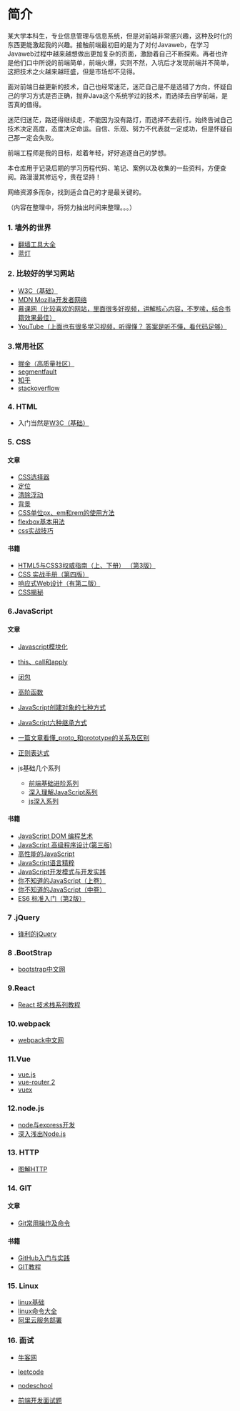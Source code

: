 # 简介
某大学本科生，专业信息管理与信息系统，但是对前端非常感兴趣，这种及时化的东西更能激起我的兴趣。接触前端最初目的是为了对付Javaweb，在学习Javaweb过程中越来越想做出更加复杂的页面，激励着自己不断探索。再者也许是他们口中所说的前端简单，前端火爆，实则不然，入坑后才发现前端并不简单，这把技术之火越来越旺盛，但是市场却不见得。

面对前端日益更新的技术，自己也经常迷茫，迷茫自己是不是选错了方向，怀疑自己的学习方式是否正确，抛弃Java这个系统学过的技术，而选择去自学前端，是否真的值得。

迷茫归迷茫，路还得继续走，不能因为没有路灯，而选择不去前行。始终告诫自己技术决定高度，态度决定命运。自信、乐观、努力不代表就一定成功，但是怀疑自己那一定会失败。

前端工程师是我的目标，趁着年轻，好好追逐自己的梦想。

本仓库用于记录后期的学习历程代码、笔记、案例以及收集的一些资料，方便查阅。路漫漫其修远兮，贵在坚持！

网络资源多而杂，找到适合自己的才是最关键的。

（内容在整理中，将努力抽出时间来整理。。。）

### 1. 墙外的世界
* [翻墙工具大全][1]
* [蓝灯][2]

### 2. 比较好的学习网站
* [W3C（基础）][3]
* [MDN Mozilla开发者网络][4]
* [慕课网（比较喜欢的网站，里面很多好视频，讲解核心内容，不罗嗦，结合书籍效果最佳）][5]
* [YouTube（上面也有很多学习视频，听得懂？ 答案是听不懂，看代码足够）][6]

### 3.常用社区
* [掘金（高质量社区）][7]
* [segmentfault][8]
* [知乎][9]
* [stackoverflow][10]

### 4. HTML

* 入门当然是[W3C（基础）][11]

### 5. CSS

#### 文章

* [CSS选择器](https://github.com/xxxgitone/learningProcess/blob/master/CSS/css%E9%80%89%E6%8B%A9%E7%AC%A6/css%E9%80%89%E6%8B%A9%E7%AC%A6.md)
* [定位](https://github.com/xxxgitone/learningProcess/blob/master/CSS/%E5%AE%9A%E4%BD%8D/index.md)
* [清除浮动](https://github.com/xxxgitone/learningProcess/blob/master/CSS/%E6%B8%85%E9%99%A4%E6%B5%AE%E5%8A%A8/index.md)
* [背景](https://github.com/xxxgitone/learningProcess/blob/master/CSS/%E8%83%8C%E6%99%AF/index.md)
* [CSS单位px、em和rem的使用方法](https://github.com/xxxgitone/learningProcess/blob/master/CSS/%E5%8D%95%E4%BD%8D/%E6%80%8E%E4%B9%88%E4%BD%BF%E7%94%A8px%E3%80%81em%E5%92%8Crem.md)
* [flexbox基本用法](https://xxxgitone.github.io/2017/05/27/FlexBox%E5%BC%B9%E6%80%A7%E5%B8%83%E5%B1%80%E5%9F%BA%E6%9C%AC%E7%94%A8%E6%B3%95/)
* [css实战技巧](https://github.com/xxxgitone/CSS_Skills)

#### 书籍

*  [HTML5与CSS3权威指南（上、下册） （第3版）][12]
*  [CSS 实战手册（第四版）][13]
* [响应式Web设计（有第二版）][14]
* [CSS揭秘][15]
	

### 6.JavaScript

#### 文章

* [Javascript模块化](https://github.com/xxxgitone/learningProcess/blob/master/JavaScript/JavaScript%E6%A8%A1%E5%9D%97%E5%8C%96/module.md)
* [this、call和apply](https://github.com/xxxgitone/learningProcess/blob/master/JavaScript/%E5%89%96%E6%9E%90%E9%9D%A2%E5%90%91%E5%AF%B9%E8%B1%A1%E7%BC%96%E7%A8%8B/%E5%85%B3%E4%BA%8Ethis%E3%80%81call%E5%92%8Capply/tca.md)
* [闭包](https://github.com/xxxgitone/learningProcess/blob/master/JavaScript/%E5%89%96%E6%9E%90%E9%9D%A2%E5%90%91%E5%AF%B9%E8%B1%A1%E7%BC%96%E7%A8%8B/%E9%97%AD%E5%8C%85%E5%92%8C%E9%AB%98%E9%98%B6%E5%87%BD%E6%95%B0/closure.md)
* [高阶函数](https://github.com/xxxgitone/learningProcess/blob/master/JavaScript/%E5%89%96%E6%9E%90%E9%9D%A2%E5%90%91%E5%AF%B9%E8%B1%A1%E7%BC%96%E7%A8%8B/%E9%97%AD%E5%8C%85%E5%92%8C%E9%AB%98%E9%98%B6%E5%87%BD%E6%95%B0/func.md)
* [JavaScript创建对象的七种方式](https://xxxgitone.github.io/2017/06/10/JavaScript%E5%88%9B%E5%BB%BA%E5%AF%B9%E8%B1%A1%E7%9A%84%E4%B8%83%E7%A7%8D%E6%96%B9%E5%BC%8F/)
* [JavaScript六种继承方式](https://xxxgitone.github.io/2017/06/12/JavaScript%E5%85%AD%E7%A7%8D%E7%BB%A7%E6%89%BF%E6%96%B9%E5%BC%8F/)
* [一篇文章看懂_proto_和prototype的关系及区别](https://xxxgitone.github.io/2017/06/08/%E4%B8%80%E7%AF%87%E6%96%87%E7%AB%A0%E7%9C%8B%E6%87%82-proto-%E5%92%8Cprototype%E7%9A%84%E5%85%B3%E7%B3%BB%E5%8F%8A%E5%8C%BA%E5%88%AB/)
* [正则表达式](https://github.com/xxxgitone/learningProcess/blob/master/JavaScript/JavaScript%E5%9F%BA%E7%A1%80/%E6%AD%A3%E5%88%99%E8%A1%A8%E8%BE%BE%E5%BC%8F%E7%9A%84%E6%A8%A1%E5%BC%8F%E5%8C%B9%E9%85%8D/regular.md)
* js基础几个系列

  * [前端基础进阶系列](http://www.jianshu.com/p/cd3fee40ef59)
  * [深入理解JavaScript系列](http://www.cnblogs.com/TomXu/archive/2011/12/15/2288411.html)
  * [js深入系列](https://github.com/mqyqingfeng/Blog)

#### 书籍

* [JavaScript DOM 编程艺术][16]
* [JavaScript 高级程序设计(第三版)][17]
* [高性能的JavaScript][18]
* [JavaScript语言精粹][19]
* [JavaScript开发模式与开发实践][20]
* [你不知道的JavaScript（上卷）][21]
* [你不知道的JavaScript（中卷）][22]
* [ES6 标准入门（第2版）][23]

### 7 .jQuery

* [锋利的jQuery][24]

### 8 .BootStrap

* [bootstrap中文网][25]

### 9.React

* [React 技术栈系列教程][26]

### 10.webpack

* [webpack中文网][27]

### 11.Vue

* [vue.js][28]
* [vue-router 2][29]
* [vuex][30]

### 12.node.js

* [node与express开发][31]
* [深入浅出Node.js][32]

### 13. HTTP
* [图解HTTP][33]

### 14. GIT

#### 文章

* [Git常用操作及命令](https://xxxgitone.github.io/2017/05/25/Git%E5%B8%B8%E7%94%A8%E6%93%8D%E4%BD%9C%E5%8F%8A%E5%91%BD%E4%BB%A4/)

#### 书籍

* [GitHub入门与实践][34]
* [GIT教程][35]

### 15. Linux

* [linux基础](http://linuxtools-rst.readthedocs.io/zh_CN/latest/base/index.html)
* [linux命令大全](http://man.linuxde.net/)
* [阿里云服务部署](https://github.com/xxxgitone/learningProcess/blob/master/linux/%E4%BA%91%E6%9C%8D%E5%8A%A1%E9%83%A8%E7%BD%B2.md)

### 16. 面试

* [牛客网](https://www.nowcoder.com)
* [leetcode](https://leetcode.com/)
* [nodeschool](https://nodeschool.io/)
* [前端开发面试题](https://github.com/markyun/My-blog/tree/master/Front-end-Developer-Questions)



  [1]: https://github.com/bannedbook/fanqiang
  [2]: https://github.com/getlantern/forum
  [3]: http://www.w3school.com.cn/
  [4]: https://developer.mozilla.org/zh-CN/
  [5]: http://www.imooc.com/
  [6]: https://www.youtube.com/
  [7]: https://juejin.im/timeline
  [8]: https://segmentfault.com/
  [9]: https://www.zhihu.com/
  [10]: http://stackoverflow.com/
  [11]: http://www.w3school.com.cn/
  [12]: https://book.douban.com/subject/26644632/
  [13]: https://book.douban.com/subject/26898555/
  [14]: https://book.douban.com/subject/20390374/
  [15]: https://book.douban.com/subject/26745943/
  [16]: https://book.douban.com/subject/6038371/
  [17]: https://book.douban.com/subject/10546125/
  [18]: https://book.douban.com/subject/5362856/
  [19]: https://book.douban.com/subject/11874748/
  [20]: https://book.douban.com/subject/26382780/
  [21]: https://book.douban.com/subject/26351021/
  [22]: https://book.douban.com/subject/26854244/
  [23]: https://book.douban.com/subject/26708954/
  [24]: https://book.douban.com/subject/10792216/
  [25]: http://www.bootcss.com/
  [26]: http://www.ruanyifeng.com/blog/2016/09/react-technology-stack.html
  [27]: https://doc.webpack-china.org/concepts/
  [28]: https://cn.vuejs.org/v2/guide/
  [29]: https://router.vuejs.org/zh-cn/
  [30]: https://vuex.vuejs.org/zh-cn/
  [31]: https://book.douban.com/subject/26301434/
  [32]: https://book.douban.com/subject/25768396/
  [33]: https://book.douban.com/subject/25863515/
  [34]: https://book.douban.com/subject/26462816/
  [35]: http://www.liaoxuefeng.com/wiki/0013739516305929606dd18361248578c67b8067c8c017b000
